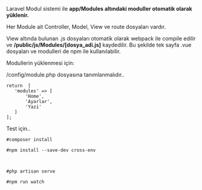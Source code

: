 Laravel Modul sistemi ile **app/Modules altındaki moduller otomatik olarak yüklenir.**

Her Module ait Controller, Model, View ve route dosyaları vardır.


View altında bulunan .js dosyaları otomatik olarak webpack ile compile edilir ve **/public/js/Modules/[dosya_adi.js]** kaydedilir. Bu şekilde tek sayfa .vue dosyaları ve modulleri de npm ile kullanılabilir. 


Modullerin yüklenmesi için:

/config/module.php dosyasına tanımlanmalıdır..
```
return  [
   'modules' => [
       'Home',
       'Ayarlar',
       'Yazi'
   ]
];
```

Test için..
```
#composer install

#npm install --save-dev cross-env



#php artisan serve

#npm run watch
```



